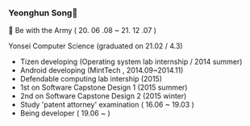 ### Yeonghun Song👋

🔭 Be with the Army ( 20. 06 .08 ~ 21. 12 .07 ) 

Yonsei Computer Science (graduated on 21.02 / 4.3)

- Tizen developing (Operating system lab internship / 2014 summer)
- Android developing (MintTech , 2014.09~2014.11)
- Defendable computing lab intership (2015)
- 1st on Software Capstone Design 1 (2015 summer)
- 2nd on Software Capstone Design 2 (2015 winter)
- Study 'patent attorney' examination ( 16.06 ~ 19.03 )
- Being developer ( 19.06 ~ )



<!--
**Songycs/Songycs** is a ✨ _special_ ✨ repository because its `README.md` (this file) appears on your GitHub profile.

Here are some ideas to get you started:

- 🔭 I’m currently working on ...
- 🌱 I’m currently learning ...
- 👯 I’m looking to collaborate on ...
- 🤔 I’m looking for help with ...
- 💬 Ask me about ...
- 📫 How to reach me: ...
- 😄 Pronouns: ...
- ⚡ Fun fact: ...
-->
